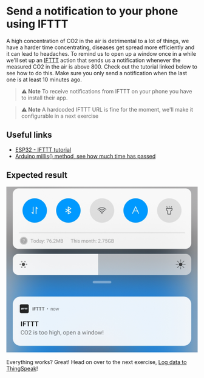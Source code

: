 # Send a notification to your phone using IFTTT

A high concentration of CO2 in the air is detrimental to a lot of things, we have a harder time concentrating, diseases get spread more efficiently and it can lead to headaches. To remind us to open up a window once in a while we'll set up an [IFTTT](https://ifttt.com/explore) action that sends us a notification whenever the measured CO2 in the air is above 800. Check out the tutorial linked below to see how to do this. Make sure you only send a notification when the last one is at least 10 minutes ago.

> **⚠ Note** To receive notifications from IFTTT on your phone you have to install their app.

> **⚠ Note** A hardcoded IFTTT URL is fine for the moment, we'll make it configurable in a next exercise

## Useful links

- [ESP32 - IFTTT tutorial](https://esp32io.com/tutorials/esp32-ifttt)
- [Arduino millis() method, see how much time has passed](https://www.arduino.cc/reference/en/language/functions/time/millis/)

## Expected result

![Result](../assets/notification-result.png "Result")

Everything works? Great! Head on over to the next exercise, [Log data to ThingSpeak](log-data.md)!
